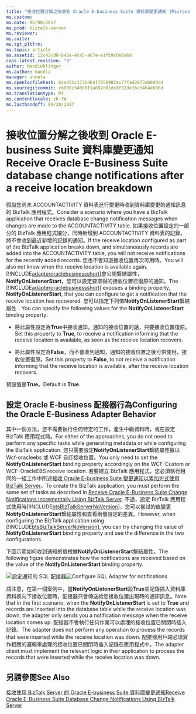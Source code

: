 ```yaml
---
title: "接收位置分解之後收到 Oracle E-business Suite 資料庫變更通知 |Microsoft 文件"
ms.custom: 
ms.date: 06/08/2017
ms.prod: biztalk-server
ms.reviewer: 
ms.suite: 
ms.tgt_pltfrm: 
ms.topic: article
ms.assetid: 12c42cd0-b46e-4c45-a67e-e1fb9c0e8a6d
caps.latest.revision: "8"
author: MandiOhlinger
ms.author: mandia
manager: anneta
ms.openlocfilehash: 64a451c173bd64f7650882ac77fa42873ab840dd
ms.sourcegitcommit: cb908c540d8f1a692d01dc8f313e16cb4b4e696d
ms.translationtype: MT
ms.contentlocale: zh-TW
ms.lasthandoff: 09/20/2017
---
```

# <a name="receive-oracle-e-business-suite-database-change-notifications-after-a-receive-location-breakdown"></a><span data-ttu-id="ab40a-102">接收位置分解之後收到 Oracle E-business Suite 資料庫變更通知</span><span class="sxs-lookup"><span data-stu-id="ab40a-102">Receive Oracle E-Business Suite database change notifications after a receive location breakdown</span></span>
<span data-ttu-id="ab40a-103">假設您尚未 ACCOUNTACTIVITY 資料表進行變更時收到資料庫變更的通知訊息的 BizTalk 應用程式。</span><span class="sxs-lookup"><span data-stu-id="ab40a-103">Consider a scenario where you have a BizTalk application that receives database change notification messages when changes are made to the ACCOUNTACTIVITY table.</span></span> <span data-ttu-id="ab40a-104">如果接收位置設定的一部分的 BizTalk 應用程式細分，同時新增到 ACCOUNTACTIVITY 資料表的記錄，將不會收到最近新增的記錄的通知。</span><span class="sxs-lookup"><span data-stu-id="ab40a-104">If the receive location configured as part of the BizTalk application breaks down, and simultaneously records are added into the ACCOUNTACTIVITY table, you will not receive notifications for the recently added records.</span></span> <span data-ttu-id="ab40a-105">您也不會知道接收位置再次可用時。</span><span class="sxs-lookup"><span data-stu-id="ab40a-105">You will also not know when the receive location is available again.</span></span> <span data-ttu-id="ab40a-106">[!INCLUDE[adapteroraclebusinessshort](../../includes/adapteroraclebusinessshort-md.md)]會公開繫結屬性， **NotifyOnListenerStart**，您可以設定要取得的接收位置已復原的通知。</span><span class="sxs-lookup"><span data-stu-id="ab40a-106">The [!INCLUDE[adapteroraclebusinessshort](../../includes/adapteroraclebusinessshort-md.md)] exposes a binding property, **NotifyOnListenerStart**, that you can configure to get a notification that the receive location has recovered.</span></span> <span data-ttu-id="ab40a-107">您可以指定下列值**NotifyOnListenerStart**繫結屬性：</span><span class="sxs-lookup"><span data-stu-id="ab40a-107">You can specify the following values for the **NotifyOnListenerStart** binding property:</span></span>  
  
-   <span data-ttu-id="ab40a-108">將此屬性設定為**True**中接收通知，通知的接收位置的話，只要接收位置復原。</span><span class="sxs-lookup"><span data-stu-id="ab40a-108">Set this property to **True**, to receive a notification informing that the receive location is available, as soon as the receive location recovers.</span></span>  
  
-   <span data-ttu-id="ab40a-109">將此屬性設定為**False**，而不會收到通知，通知的接收位置之後可供使用，接收位置復原。</span><span class="sxs-lookup"><span data-stu-id="ab40a-109">Set this property to **False**, to not receive a notification informing that the receive location is available, after the receive location recovers.</span></span>  
  
 <span data-ttu-id="ab40a-110">預設值是**True**。</span><span class="sxs-lookup"><span data-stu-id="ab40a-110">Default is **True**.</span></span>  
  
## <a name="configuring-the-oracle-e-business-adapter-behavior"></a><span data-ttu-id="ab40a-111">設定 Oracle E-business 配接器行為</span><span class="sxs-lookup"><span data-stu-id="ab40a-111">Configuring the Oracle E-Business Adapter Behavior</span></span>  
 <span data-ttu-id="ab40a-112">其中一個方法，您不需要執行任何特定的工作，產生中繼資料時，或在設定 BizTalk 應用程式時。</span><span class="sxs-lookup"><span data-stu-id="ab40a-112">For either of the approaches, you do not need to perform any specific tasks while generating metadata or while configuring the BizTalk application.</span></span> <span data-ttu-id="ab40a-113">您只需要設定**NotifyOnListenerStart**繫結屬性據以 Wcf-oracleebs 或 WCF 自訂接收位置。</span><span class="sxs-lookup"><span data-stu-id="ab40a-113">You only need to set the **NotifyOnListenerStart** binding property accordingly on the WCF-Custom or WCF-OracleEBS receive location.</span></span> <span data-ttu-id="ab40a-114">若要建立 BizTalk 應用程式，您必須執行相同的一組工作中所述[接收 Oracle E-business Suite 變更通知以累加方式使用 BizTalk Server](../../adapters-and-accelerators/adapter-oracle-ebs/receive-oracle-ebs-change-notifications-incrementally-using-biztalk-server.md)。</span><span class="sxs-lookup"><span data-stu-id="ab40a-114">To create the BizTalk application, you must perform the same set of tasks as described in [Receive Oracle E-Business Suite Change Notifications Incrementally Using BizTalk Server](../../adapters-and-accelerators/adapter-oracle-ebs/receive-oracle-ebs-change-notifications-incrementally-using-biztalk-server.md).</span></span> <span data-ttu-id="ab40a-115">不過，設定 BizTalk 應用程式使用時[!INCLUDE[btsBizTalkServerNoVersion](../../includes/btsbiztalkservernoversion-md.md)]，您可以嘗試的值變更**NotifyOnListenerStart**繫結屬性和查看兩個設定的差異。</span><span class="sxs-lookup"><span data-stu-id="ab40a-115">However, when configuring the BizTalk application using [!INCLUDE[btsBizTalkServerNoVersion](../../includes/btsbiztalkservernoversion-md.md)], you can try changing the value of **NotifyOnListenerStart** binding property and see the difference in the two configurations.</span></span>  
  
 <span data-ttu-id="ab40a-116">下圖示範如何收到通知的值根據**NotifyOnListenerStart**繫結屬性。</span><span class="sxs-lookup"><span data-stu-id="ab40a-116">The following figure demonstrates how the notifications are received based on the value of the **NotifyOnListenerStart** binding property.</span></span>  
  
 <span data-ttu-id="ab40a-117">![設定通知的 SQL 配接器](../../adapters-and-accelerators/adapter-oracle-database/media/4018300a-1a58-47da-ac9d-c77c13d7081d.gif "4018300a-1a58-47da-ac9d-c77c13d7081d")</span><span class="sxs-lookup"><span data-stu-id="ab40a-117">![Configure SQL Adapter for notifications](../../adapters-and-accelerators/adapter-oracle-database/media/4018300a-1a58-47da-ac9d-c77c13d7081d.gif "4018300a-1a58-47da-ac9d-c77c13d7081d")</span></span>  
  
 <span data-ttu-id="ab40a-118">請注意，在第一個案例中，當**NotifyOnListenerStart**設**True**並記錄插入資料庫資料表向下接收位置時，配接器只會傳送給您接收位置出現時的通知訊息。</span><span class="sxs-lookup"><span data-stu-id="ab40a-118">Note that in the first scenario, when the **NotifyOnListenerStart** is set to **True** and records are inserted into the database table while the receive location was down, the adapter only sends you a notification message when the receive location comes up.</span></span> <span data-ttu-id="ab40a-119">配接器不會執行任何作業可以處理的接收位置已關閉時插入記錄。</span><span class="sxs-lookup"><span data-stu-id="ab40a-119">The adapter does not perform any operation to process the records that were inserted while the receive location was down.</span></span> <span data-ttu-id="ab40a-120">配接器用戶端必須實作相關的邏輯來處理的接收位置已關閉時插入記錄在應用程式中。</span><span class="sxs-lookup"><span data-stu-id="ab40a-120">The adapter client must implement the relevant logic in their application to process the records that were inserted while the receive location was down.</span></span>  
  
## <a name="see-also"></a><span data-ttu-id="ab40a-121">另請參閱</span><span class="sxs-lookup"><span data-stu-id="ab40a-121">See Also</span></span>  
 [<span data-ttu-id="ab40a-122">接收使用 BizTalk Server 的 Oracle E-business Suite 資料庫變更通知</span><span class="sxs-lookup"><span data-stu-id="ab40a-122">Receive Oracle E-Business Suite Database Change Notifications Using BizTalk Server</span></span>](../../adapters-and-accelerators/adapter-oracle-ebs/receive-oracle-ebs-database-change-notifications-using-biztalk-server.md)